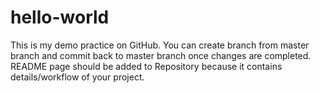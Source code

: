 # hello-world

This is my demo practice on GitHub.
You can create branch from master branch and commit back to master branch once changes are completed.
README page should be added to Repository because it contains details/workflow of your project.